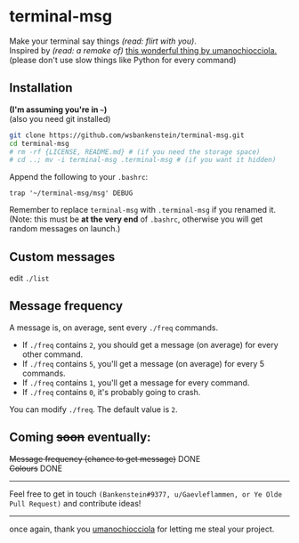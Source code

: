 # terminal-msg
Make your terminal say things *(read: flirt with you)*.  
Inspired by *(read: a remake of)* [this wonderful thing by umanochiocciola.](https://github.com/umanochiocciola/LinuxPropaganda/tree/main/term%20flirt)  
(please don't use slow things like Python for every command)

## Installation
**(I'm assuming you're in `~`)**  
(also you need git installed)  
```bash
git clone https://github.com/wsbankenstein/terminal-msg.git
cd terminal-msg
# rm -rf {LICENSE, README.md} # (if you need the storage space)
# cd ..; mv -i terminal-msg .terminal-msg # (if you want it hidden)
```
Append the following to your `.bashrc`:  
```
trap '~/terminal-msg/msg' DEBUG
```
Remember to replace `terminal-msg` with `.terminal-msg` if you renamed it.  
(Note: this must be **at the very end** of `.bashrc`, otherwise you will get random messages on launch.)

## Custom messages
edit `./list`

## Message frequency
A message is, on average, sent every `./freq` commands. 
 - If `./freq` contains `2`, you should get a message (on average) for every other command.  
 - If `./freq` contains `5`, you'll get a message (on average) for every 5 commands.  
 - If `./freq` contains `1`, you'll get a message for every command.  
 - If `./freq` contains `0`, it's probably going to crash.  

You can modify `./freq`. The default value is `2`.

## Coming <s>soon</s> eventually:
<s>Message frequency (chance to get message)</s> DONE  
<s>Colours</s> DONE

---

Feel free to get in touch `(Bankenstein#9377, u/Gaevleflammen, or Ye Olde Pull Request)` and contribute ideas!

---

once again, thank you [umanochiocciola](https://github.com/umanochiocciola/) for letting me steal your project.
